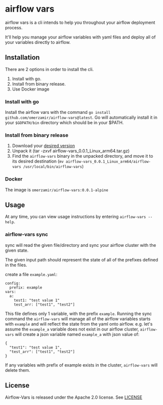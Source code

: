 # airflow vars

airflow vars is a cli intends to help you throughout your airflow deployment process.

It'll help you manage your airflow variables with yaml files and deploy all of your variables directly to airflow.

## Installation

There are 2 options in order to install the cli.

 1. Install with go.
 2. Install from binary release.
 3. Use Docker image

### Install with go
Install the airflow vars with the command `go install github.com/omerzamir/airflow-vars@latest`. 
Go will automatically install it in your `$GOPATH/bin` directory which should be in your $PATH. 

### Install from binary release
1. Download your [desired version](https://github.com/omerzamir/airflow-vars/releases)
2. Unpack it (tar -zxvf airflow-vars_0.0.1_Linux_arm64.tar.gz)
3. Find the `airflow-vars` binary in the unpacked directory, and move it to its desired destination (`mv airflow-vars_0.0.1_Linux_arm64/airflow-vars /usr/local/bin/airflow-vars`)

### Docker
The image is `omerzamir/airflow-vars:0.0.1-alpine`

## Usage
At any time, you can view usage instructions by entering `airflow-vars --help`.

### airflow-vars sync
sync will read the given file/directory and sync your airflow cluster with the given state.

The given input path should represent the state of all of the prefixes defined in the files.

create a file `example.yaml`:
```
config:
  prefix: example
vars:
  a:
    test1: "test value 1"
    test_arr: ["test1", "test2"]

```

This file defines only 1 variable, with the prefix `example`.
Running the sync command the `airflow-vars` will manage all of the airflow variables starts with `example` and will reflect the state from the yaml onto airflow.
e.g. let's assume the `example_a` variable does not exist in our airflow cluster, `airflow-vars` will create a json variable named `example_a` with json value of: 
```
{
  "test1": "test value 1",
  "test_arr": ["test1", "test2"]
}
```
If any variables with prefix of example exists in the cluster, `airflow-vars` will delete them.


## License

Airflow-Vars is released under the Apache 2.0 license. See [LICENSE](https://github.com/omerzamir/airflow-vars/blob/master/LICENSE)
